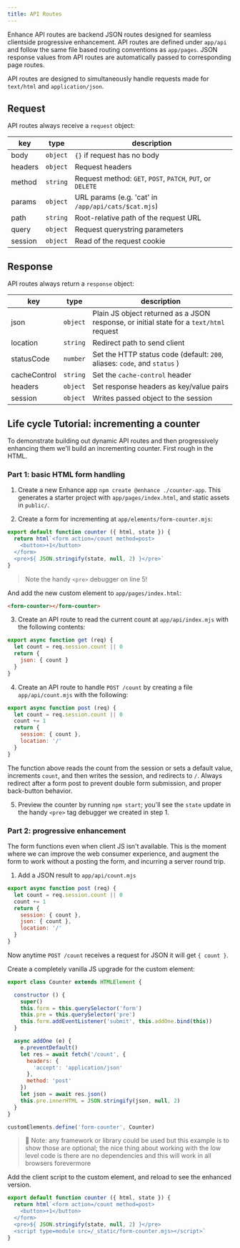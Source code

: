 ```yaml
---
title: API Routes
---
```


Enhance API routes are backend JSON routes designed for seamless clientside progressive enhancement. API routes are defined under `app/api` and follow the same file based routing conventions as `app/pages`. JSON response values from API routes are automatically passed to corresponding page routes.

API routes are designed to simultaneously handle requests made for `text/html` and `application/json`.

## Request 

API routes always receive a `request` object:

| key     | type     | description
|---------|----------|---
| body    | `object` | `{}` if request has no body
| headers | `object` | Request headers
| method  | `string` | Request method: `GET`, `POST`, `PATCH`, `PUT`, or `DELETE`
| params  | `object` | URL params (e.g. 'cat' in `/app/api/cats/$cat.mjs`)
| path    | `string` | Root-relative path of the request URL 
| query   | `object` | Request querystring parameters
| session | `object` | Read of the request cookie

## Response

API routes always return a `response` object:

| key          | type     | description
|--------------|----------|---
| json         | `object` | Plain JS object returned as a JSON response, or initial state for a `text/html` request
| location     | `string` | Redirect path to send client
| statusCode   | `number` | Set the HTTP status code (default: `200`, aliases: `code`, and `status` )
| cacheControl | `string` | Set the `cache-control` header
| headers      | `object` | Set response headers as key/value pairs
| session      | `object` | Writes passed object to the session

## Life cycle Tutorial: incrementing a counter

To demonstrate building out dynamic API routes and then progressively enhancing them we'll build an incrementing counter. First rough in the HTML.

### Part 1: basic HTML form handling

1. Create a new Enhance app `npm create @enhance ./counter-app`. This generates a starter project with `app/pages/index.html`, and static assets in `public/`.

2. Create a form for incrementing at `app/elements/form-counter.mjs`: 

<doc-code filename="app/elements/form-counter.mjs" numbered>

```javascript
export default function counter ({ html, state }) {
  return html`<form action=/count method=post>
    <button>+1</button>
  </form>
  <pre>${ JSON.stringify(state, null, 2) }</pre>`
}
```
</doc-code>

> Note the handy `<pre>` debugger on line 5!

And add the new custom element to `app/pages/index.html`:

<doc-code filename="app/pages/index.html" numbered>

```html
<form-counter></form-counter>
```
</doc-code>

3. Create an API route to read the current count at `app/api/index.mjs` with the following contents:

<doc-code filename="app/api/index.mjs" numbered>

```javascript
export async function get (req) {
  let count = req.session.count || 0
  return {
    json: { count }
  }
}
```
</doc-code>

4. Create an API route to handle `POST /count` by creating a file `app/api/count.mjs` with the following:

<doc-code filename="app/api/count.mjs" numbered>

```javascript
export async function post (req) {
  let count = req.session.count || 0
  count += 1
  return {
    session: { count }, 
    location: '/'
  }
}
```
</doc-code>

The function above reads the count from the session or sets a default value, increments `count`, and then writes the session, and redirects to `/`. Always redirect after a form post to prevent double form submission, and proper back-button behavior.

5. Preview the counter by running `npm start`; you'll see the `state` update in the handy `<pre>` tag debugger we created in step 1.

### Part 2: progressive enhancement

The form functions even when client JS isn't available. This is the moment where we can improve the web consumer experience, and augment the form to work without a posting the form, and incurring a server round trip.

1. Add a JSON result to `app/api/count.mjs`

<doc-code mark-line=6 filename="app/api/count.mjs" numbered>

```javascript
export async function post (req) {
  let count = req.session.count || 0
  count += 1
  return {
    session: { count }, 
    json: { count }, 
    location: '/'
  }
}
```
</doc-code>

Now anytime `POST /count` receives a request for JSON it will get `{ count }`.

Create a completely vanilla JS upgrade for the custom element:

<doc-code filename="public/form-count.mjs" numbered>

```javascript
export class Counter extends HTMLElement {

  constructor () {
    super()
    this.form = this.querySelector('form')
    this.pre = this.querySelector('pre')
    this.form.addEventListener('submit', this.addOne.bind(this))
  }

  async addOne (e) {
    e.preventDefault()
    let res = await fetch('/count', {
      headers: {
        'accept': 'application/json'
      },
      method: 'post'
    })
    let json = await res.json()
    this.pre.innerHTML = JSON.stringify(json, null, 2)
  }
}

customElements.define('form-counter', Counter)
```
</doc-code>

> 🍦 Note: any framework or library could be used but this example is to show those are optional; the nice thing about working with the low level code is there are no dependencies and this will work in all browsers forevermore

Add the client script to the custom element, and reload to see the enhanced version.

<doc-code mark-line=6 filename="app/elements/form-counter.mjs" numbered>

```javascript
export default function counter ({ html, state }) {
  return html`<form action=/count method=post>
    <button>+1</button>
  </form>
  <pre>${ JSON.stringify(state, null, 2) }</pre>
  <script type=module src=/_static/form-counter.mjs></script>`
}
```
</doc-code>
